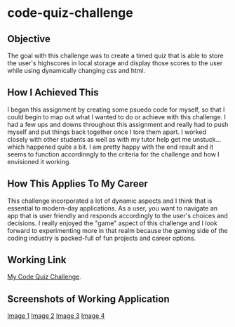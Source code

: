 # code-quiz-challenge

## Objective

The goal with this challenge was to create a timed quiz that is able to store the user's highscores in local storage and display those scores to the user while using dynamically changing css and html.

## How I Achieved This

I began this assignment by creating some psuedo code for myself, so that I could begin to map out what I wanted to do or achieve with this challenge. I had a few ups and downs throughout this assignment and really had to push myself and put things back together once I tore them apart. I worked closely with other students as well as with my tutor help get me unstuck... which happened quite a bit. I am pretty happy with the end result and it seems to function accordinngly to the criteria for the challenge and how I envisioned it working.

## How This Applies To My Career

This challenge incorporated a lot of dynamic aspects and I think that is essential to modern-day applications. As a user, you want to navigate an app that is user friendly and responds accordingly to the user's choices and decisions. I really enjoyed the "game" aspect of this challenge and I look forward to experimenting more in that realm because the gaming side of the coding industry is packed-full of fun projects and career options.

## Working Link

[My Code Quiz Challenge](https://andypieratt.github.io/code-quiz-challenge/).

## Screenshots of Working Application

[Image 1](./Assets/images/working-code-1.png)
[Image 2](./Assets/images/working-code-2.png)
[Image 3](./Assets/images/working-code-3.png)
[Image 4](./Assets/images/working-code-4.png)
